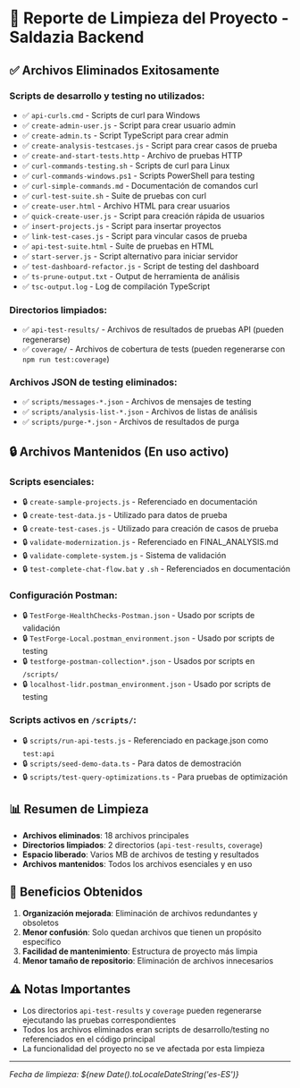 # 🧹 Reporte de Limpieza del Proyecto - Saldazia Backend

## ✅ Archivos Eliminados Exitosamente

### Scripts de desarrollo y testing no utilizados:
- ✅ `api-curls.cmd` - Scripts de curl para Windows
- ✅ `create-admin-user.js` - Script para crear usuario admin
- ✅ `create-admin.ts` - Script TypeScript para crear admin
- ✅ `create-analysis-testcases.js` - Script para crear casos de prueba
- ✅ `create-and-start-tests.http` - Archivo de pruebas HTTP
- ✅ `curl-commands-testing.sh` - Scripts de curl para Linux
- ✅ `curl-commands-windows.ps1` - Scripts PowerShell para testing
- ✅ `curl-simple-commands.md` - Documentación de comandos curl
- ✅ `curl-test-suite.sh` - Suite de pruebas con curl
- ✅ `create-user.html` - Archivo HTML para crear usuarios
- ✅ `quick-create-user.js` - Script para creación rápida de usuarios
- ✅ `insert-projects.js` - Script para insertar proyectos
- ✅ `link-test-cases.js` - Script para vincular casos de prueba
- ✅ `api-test-suite.html` - Suite de pruebas en HTML
- ✅ `start-server.js` - Script alternativo para iniciar servidor
- ✅ `test-dashboard-refactor.js` - Script de testing del dashboard
- ✅ `ts-prune-output.txt` - Output de herramienta de análisis
- ✅ `tsc-output.log` - Log de compilación TypeScript

### Directorios limpiados:
- ✅ `api-test-results/` - Archivos de resultados de pruebas API (pueden regenerarse)
- ✅ `coverage/` - Archivos de cobertura de tests (pueden regenerarse con `npm run test:coverage`)

### Archivos JSON de testing eliminados:
- ✅ `scripts/messages-*.json` - Archivos de mensajes de testing
- ✅ `scripts/analysis-list-*.json` - Archivos de listas de análisis
- ✅ `scripts/purge-*.json` - Archivos de resultados de purga

## 🔒 Archivos Mantenidos (En uso activo)

### Scripts esenciales:
- 🔒 `create-sample-projects.js` - Referenciado en documentación
- 🔒 `create-test-data.js` - Utilizado para datos de prueba
- 🔒 `create-test-cases.js` - Utilizado para creación de casos de prueba
- 🔒 `validate-modernization.js` - Referenciado en FINAL_ANALYSIS.md
- 🔒 `validate-complete-system.js` - Sistema de validación
- 🔒 `test-complete-chat-flow.bat` y `.sh` - Referenciados en documentación

### Configuración Postman:
- 🔒 `TestForge-HealthChecks-Postman.json` - Usado por scripts de validación
- 🔒 `TestForge-Local.postman_environment.json` - Usado por scripts de testing
- 🔒 `testforge-postman-collection*.json` - Usados por scripts en `/scripts/`
- 🔒 `localhost-lidr.postman_environment.json` - Usado por scripts de testing

### Scripts activos en `/scripts/`:
- 🔒 `scripts/run-api-tests.js` - Referenciado en package.json como `test:api`
- 🔒 `scripts/seed-demo-data.ts` - Para datos de demostración
- 🔒 `scripts/test-query-optimizations.ts` - Para pruebas de optimización

## 📊 Resumen de Limpieza

- **Archivos eliminados**: 18 archivos principales
- **Directorios limpiados**: 2 directorios (`api-test-results`, `coverage`)
- **Espacio liberado**: Varios MB de archivos de testing y resultados
- **Archivos mantenidos**: Todos los archivos esenciales y en uso

## 🎯 Beneficios Obtenidos

1. **Organización mejorada**: Eliminación de archivos redundantes y obsoletos
2. **Menor confusión**: Solo quedan archivos que tienen un propósito específico
3. **Facilidad de mantenimiento**: Estructura de proyecto más limpia
4. **Menor tamaño de repositorio**: Eliminación de archivos innecesarios

## ⚠️ Notas Importantes

- Los directorios `api-test-results` y `coverage` pueden regenerarse ejecutando las pruebas correspondientes
- Todos los archivos eliminados eran scripts de desarrollo/testing no referenciados en el código principal
- La funcionalidad del proyecto no se ve afectada por esta limpieza

---
*Fecha de limpieza: ${new Date().toLocaleDateString('es-ES')}*